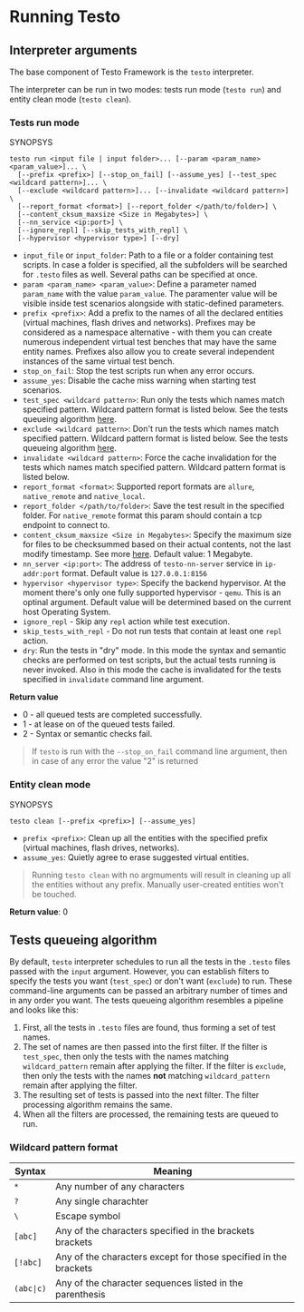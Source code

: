 # Running Testo

## Interpreter arguments

The base component of Testo Framework is the `testo` interpreter.

The interpreter can be run in two modes: tests run mode (`testo run`) and entity clean mode (`testo clean`).

### Tests run mode

SYNOPSYS

```text
testo run <input file | input folder>... [--param <param_name> <param_value>]... \
  [--prefix <prefix>] [--stop_on_fail] [--assume_yes] [--test_spec <wildcard pattern>]... \
  [--exclude <wildcard pattern>]... [--invalidate <wildcard pattern>] \
  [--report_format <format>] [--report_folder </path/to/folder>] \
  [--content_cksum_maxsize <Size in Megabytes>] \
  [--nn_service <ip:port>] \
  [--ignore_repl] [--skip_tests_with_repl] \
  [--hypervisor <hypervisor type>] [--dry]
```

-   `input_file` or `input_folder`: Path to a file or a folder containing test scripts. In case a folder is specified, all the subfolders will be searched for `.testo` files as well. Several paths can be specified at once.
-   `param <param_name> <param_value>`: Define a parameter named `param_name` with the value `param_value`. The paramenter value will be visible inside test scenarios alongside with static-defined parameters.
-   `prefix <prefix>`: Add a prefix to the names of all the declared entities (virtual machines, flash drives and networks). Prefixes may be considered as a namespace alternative - with them you can create numerous independent virtual test benches that may have the same entity names. Prefixes also allow you to create several independent instances of the same virtual test bench.
-   `stop_on_fail`: Stop the test scripts run when any error occurs.
-   `assume_yes`: Disable the cache miss warning when starting test scenarios.
-   `test_spec <wildcard pattern>`: Run only the tests which names match specified pattern. Wildcard pattern format is listed below. See the tests queueing algorithm [here](#tests-queueing-algorithm).
-   `exclude <wildcard pattern>`: Don't run the tests which names match specified pattern. Wildcard pattern format is listed below. See the tests queueing algorithm [here](#tests-queueing-algorithm).
-   `invalidate <wildcard pattern>`: Force the cache invalidation for the tests which names match specified pattern. Wildcard pattern format is listed below.
-   `report_format <format>`: Supported report formats are `allure`, `native_remote` and `native_local`.
-   `report_folder </path/to/folder>`: Save the test result in the specified folder. For `native_remote` format this param should contain a tcp endpoint to connect to.
-   `content_cksum_maxsize <Size in Megabytes>`: Specify the maximum size for files to be checksummed based on their actual contents, not the last modify timestamp. See more [here](Tests.md#validating-the-test-cache). Default value: 1 Megabyte.
-   `nn_server <ip:port>`: The address of `testo-nn-server` service in `ip-addr:port` format. Default value is `127.0.0.1:8156`
-   `hypervisor <hypervisor type>`: Specify the backend hypervisor. At the moment there's only one fully supported hypervisor - `qemu`. This is an optinal argument. Default value will be determined based on the current host Operating System.
-   `ignore_repl` - Skip any `repl` action while test execution.
-   `skip_tests_with_repl` - Do not run tests that contain at least one `repl` action.
-   `dry`: Run the tests in "dry" mode. In this mode the syntax and semantic checks are performed on test scripts, but the actual tests running is never invoked. Also in this mode the cache is invalidated for the tests specified in `invalidate` command line argument.

**Return value**
-   0 - all queued tests are completed successfully.
-   1 - at lease on of the queued tests failed.
-   2 - Syntax or semantic checks fail.

> If `testo` is run with the `--stop_on_fail` command line argument, then in case of any error the value "2" is returned

### Entity clean mode

SYNOPSYS

```text
testo clean [--prefix <prefix>] [--assume_yes]
```

-   `prefix <prefix>`: Clean up all the entities with the specified prefix (virtual machines, flash drives, networks).
-   `assume_yes`: Quietly agree to erase suggested virtual entities.

> Running `testo clean` with no argmuments will result in cleaning up all the entities without any prefix. Manually user-created entities won't be touched.

**Return value**: 0

## Tests queueing algorithm

By default, `testo` interpreter schedules to run all the tests in the `.testo` files passed with the `input` argument. However, you can establish filters to specify the tests you want (`test_spec`) or don't want (`exclude`) to run. These command-line arguments can be passed an arbitrary number of times and in any order you want. The tests queueing algorithm resembles a pipeline and looks like this:

1. First, all the tests in `.testo` files are found, thus forming a set of test names.
2. The set of names are then passed into the first filter. If the filter is `test_spec`, then only the tests with the names matching `wildcard_pattern` remain after applying the filter. If the filter is `exclude`, then only the tests with the names **not** matching `wildcard_pattern` remain after applying the filter.
3. The resulting set of tests is passed into the next filter. The filter processing algorithm remains the same.
4. When all the filters are processed, the remaining tests are queued to run.

### Wildcard pattern format

| Syntax | Meaning |
| --- | --- |
| `*` | Any number of any characters |
| `?` | Any single charachter  |
| `\` | Escape symbol |
| `[abc]` | Any of the characters specified in the brackets brackets |
| `[!abc]` | Any of the characters except for those specified in the brackets |
| <code>(abc&#124;c)</code> | Any of the character sequences listed in the parenthesis |
